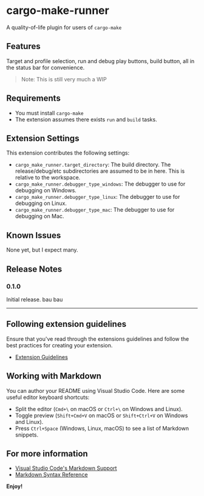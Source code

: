 # cargo-make-runner

A quality-of-life plugin for users of `cargo-make`

## Features

Target and profile selection, run and debug play buttons, build button, all in the status bar for convenience.

> Note: This is still very much a WIP

## Requirements

* You must install `cargo-make`
* The extension assumes there exists `run` and `build` tasks.

## Extension Settings

This extension contributes the following settings:

* `cargo_make_runner.target_directory`: The build directory. The release/debug/etc subdirectories are assumed to be in here. This is relative to the workspace.
* `cargo_make_runner.debugger_type_windows`: The debugger to use for debugging on Windows.
* `cargo_make_runner.debugger_type_linux`: The debugger to use for debugging on Linux.
* `cargo_make_runner.debugger_type_mac`: The debugger to use for debugging on Mac.

## Known Issues

None yet, but I expect many.

## Release Notes

### 0.1.0

Initial release. bau bau

---

## Following extension guidelines

Ensure that you've read through the extensions guidelines and follow the best practices for creating your extension.

* [Extension Guidelines](https://code.visualstudio.com/api/references/extension-guidelines)

## Working with Markdown

You can author your README using Visual Studio Code. Here are some useful editor keyboard shortcuts:

* Split the editor (`Cmd+\` on macOS or `Ctrl+\` on Windows and Linux).
* Toggle preview (`Shift+Cmd+V` on macOS or `Shift+Ctrl+V` on Windows and Linux).
* Press `Ctrl+Space` (Windows, Linux, macOS) to see a list of Markdown snippets.

## For more information

* [Visual Studio Code's Markdown Support](http://code.visualstudio.com/docs/languages/markdown)
* [Markdown Syntax Reference](https://help.github.com/articles/markdown-basics/)

**Enjoy!**
